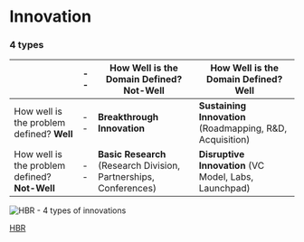# Innovation

### 4 types

||--|How Well is the Domain Defined? Not-Well|How Well is the Domain Defined? Well|
|--|--|--|--|
|How well is the problem defined? **Well**|--| **Breakthrough Innovation** | **Sustaining Innovation** (Roadmapping, R&D, Acquisition) |
|How well is the problem defined? **Not-Well**|--| **Basic Research** (Research Division, Partnerships, Conferences) | **Disruptive Innovation** (VC Model, Labs, Launchpad) |

![HBR - 4 types of innovations](https://hbr.org/resources/images/article_assets/2017/06/W170608_SATELL_FOURTYPES-1200x703.png "HBR - 4 types of innovations")

[HBR](https://hbr.org/2017/06/the-4-types-of-innovation-and-the-problems-they-solve)
